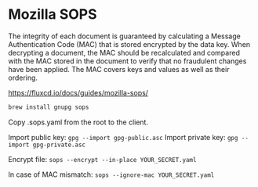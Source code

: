 # Mozilla SOPS

The integrity of each document is guaranteed by calculating a Message Authentication 
Code (MAC) that is stored encrypted by the data key. When decrypting a document, the 
MAC should be recalculated and compared with the MAC stored in the document to verify 
that no fraudulent changes have been applied. The MAC covers keys and values as well 
as their ordering.

<https://fluxcd.io/docs/guides/mozilla-sops/>

```bash
brew install gnupg sops
```

Copy .sops.yaml from the root to the client.

Import public key: `gpg --import gpg-public.asc`
Import private key: `gpg --import gpg-private.asc`

Encrypt file:
`sops --encrypt --in-place YOUR_SECRET.yaml`

In case of MAC mismatch:
`sops --ignore-mac YOUR_SECRET.yaml`
